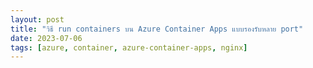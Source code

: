 ```yaml
---
layout: post
title: "วิธี run containers บน Azure Container Apps แบบรองรับหลาย port"
date: 2023-07-06
tags: [azure, container, azure-container-apps, nginx]
---
```

